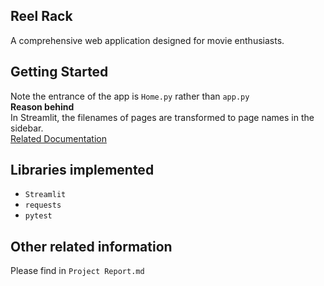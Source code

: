 ## Reel Rack
A comprehensive web application designed for movie enthusiasts.

## Getting Started
Note the entrance of the app is `Home.py` rather than `app.py`  
**Reason behind**  
In Streamlit, the filenames of pages are transformed to page names in the sidebar.  
[Related Documentation](https://docs.streamlit.io/library/get-started/multipage-apps#how-pages-are-labeled-and-sorted-in-the-ui)

## Libraries implemented
* `Streamlit`
* `requests`
* `pytest`
  
## Other related information
Please find in `Project Report.md`